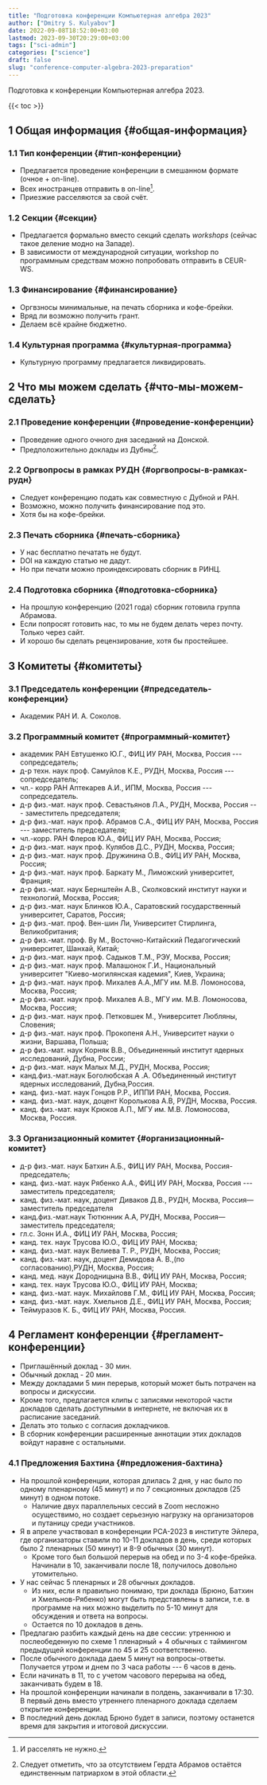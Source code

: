 ```yaml
---
title: "Подготовка конференции Компьютерная алгебра 2023"
author: ["Dmitry S. Kulyabov"]
date: 2022-09-08T18:52:00+03:00
lastmod: 2023-09-30T20:29:00+03:00
tags: ["sci-admin"]
categories: ["science"]
draft: false
slug: "conference-computer-algebra-2023-preparation"
---
```


Подготовка к конференции Компьютерная алгебра 2023.

<!--more-->

{{< toc >}}


## <span class="section-num">1</span> Общая информация {#общая-информация}


### <span class="section-num">1.1</span> Тип конференции {#тип-конференции}

-   Предлагается проведение конференции в смешанном формате (очное + on-line).
-   Всех иностранцев отправить в on-line[^fn:1].
-   Приезжие расселяются за свой счёт.


### <span class="section-num">1.2</span> Секции {#секции}

-   Предлагается формально вместо секций сделать _workshops_ (сейчас такое деление модно на Западе).
-   В зависимости от международной ситуации, workshop по программным средствам можно попробовать отправить в CEUR-WS.


### <span class="section-num">1.3</span> Финансирование {#финансирование}

-   Оргвзносы минимальные, на печать сборника и кофе-брейки.
-   Вряд ли возможно получить грант.
-   Делаем всё крайне бюджетно.


### <span class="section-num">1.4</span> Культурная программа {#культурная-программа}

-   Культурную программу предлагается ликвидировать.


## <span class="section-num">2</span> Что мы можем сделать {#что-мы-можем-сделать}


### <span class="section-num">2.1</span> Проведение конференции {#проведение-конференции}

-   Проведение одного очного дня заседаний на Донской.
-   Предположительно доклады из Дубны[^fn:2].


### <span class="section-num">2.2</span> Оргвопросы в рамках РУДН {#оргвопросы-в-рамках-рудн}

-   Следует конференцию подать как совместную с Дубной и РАН.
-   Возможно, можно получить финансирование под это.
-   Хотя бы на кофе-брейки.


### <span class="section-num">2.3</span> Печать сборника {#печать-сборника}

-   У нас бесплатно печатать не будут.
-   DOI на каждую статью не дадут.
-   Но при печати можно проиндексировать сборник в РИНЦ.


### <span class="section-num">2.4</span> Подготовка сборника {#подготовка-сборника}

-   На прошлую конференцию (2021 года) сборник готовила группа Абрамова.
-   Если попросят готовить нас, то мы не будем делать через почту. Только через сайт.
-   И хорошо бы сделать рецензирование, хотя бы простейшее.


## <span class="section-num">3</span> Комитеты {#комитеты}


### <span class="section-num">3.1</span> Председатель конференции {#председатель-конференции}

-   Академик РАН И. А. Соколов.


### <span class="section-num">3.2</span> Программный комитет {#программный-комитет}

-   академик РАН Евтушенко Ю.Г., ФИЦ ИУ РАН, Москва, Россия --- сопредседатель;
-   д-р техн. наук проф. Самуйлов К.Е., РУДН, Москва, Россия --- сопредседатель;
-   чл.- корр РАН Аптекарев А.И., ИПМ, Москва, Россия --- сопредседатель.
-   д-р физ.-мат. наук проф. Севастьянов Л.А., РУДН, Москва, Россия --- заместитель председателя;
-   д-р физ.-мат. наук проф. Абрамов С.А., ФИЦ ИУ РАН, Москва, Россия --- заместитель председателя;
-   чл.-корр. РАН Флеров Ю.А., ФИЦ ИУ РАН, Москва, Россия;
-   д-р физ.-мат. наук проф. Кулябов Д.С., РУДН, Москва, Россия;
-   д-р физ.-мат. наук проф. Дружинина О.В., ФИЦ ИУ РАН, Москва, Россия;
-   д-р физ.-мат. наук проф. Баркату М., Лиможский университет, Франция;
-   д-р физ.-мат. наук Бернштейн А.В., Сколковский институт науки и технологий, Москва, Россия;
-   д-р физ.-мат. наук Блинков Ю.А., Саратовский государственный университет, Саратов, Россия;
-   д-р физ.-мат. проф. Вен-шин Ли, Университет Стирлинга, Великобритания;
-   д-р физ.-мат. проф. Ву М., Восточно-Китайский Педагогический университет, Шанхай, Китай;
-   д-р физ.-мат. наук проф. Садыков Т.М., РЭУ, Москва, Россия;
-   д-р физ.-мат. наук проф. Малашонок Г.И., Национальный университет "Киево-могилянская кадемия", Киев, Украина;
-   д-р физ.-мат. наук проф. Михалев А.А.,МГУ им. М.В. Ломоносова, Москва, Россия;
-   д-р физ.-мат. наук проф. Михалев А.В., МГУ им. М.В. Ломоносова, Москва, Россия;
-   д-р физ.-мат. наук проф. Петковшек М., Университет Любляны, Словения;
-   д-р физ.-мат. наук проф. Прокопеня А.Н., Университет науки о жизни, Варшава, Польша;
-   д-р физ.-мат. наук Корняк В.В., Объединенный институт ядерных исследований, Дубна, России;
-   д-р физ.-мат. наук Малых М.Д., РУДН, Москва, Россия;
-   канд.физ.-мат.наук Боголюбская A .А. Объединенный институт ядерных исследований, Дубна,Россия.
-   канд. физ.-мат. наук Гонцов Р.Р., ИППИ РАН, Москва, Россия.
-   канд. физ.-мат. наук, доцент Королькова А.В, РУДН, Москва, Россия.
-   канд. физ.-мат. наук Крюков А.П., МГУ им. М.В. Ломоносова, Москва, Россия.


### <span class="section-num">3.3</span> Организационный комитет {#организационный-комитет}

-   д-р физ.-мат. наук Батхин А.Б., ФИЦ ИУ РАН, Москва, Россия- председатель;
-   канд. физ.-мат. наук Рябенко А.А., ФИЦ ИУ РАН, Москва, Россия --- заместитель председателя;
-   канд. физ.-мат. наук, доцент Диваков Д.В., РУДН, Москва, Россия— заместитель председателя
-   канд.физ.-мат.наук Тютюнник А.А, РУДН, Москва, Россия—заместитель председателя;
-   гл.с. Зонн И.А., ФИЦ ИУ РАН, Москва, Россия;
-   канд. тех. наук Трусова Ю.О., ФИЦ ИУ РАН, Москва;
-   канд. физ.-мат. наук Велиева Т. Р., РУДН, Москва, Россия;
-   канд. физ.-мат. наук, доцент Демидова А. В.,(по согласованию),РУДН, Москва, Россия;
-   канд. мед. наук Дородницына В.В., ФИЦ ИУ РАН, Москва, Россия;
-   канд. тех. наук Трусова Ю.О., ФИЦ ИУ РАН, Москва;
-   канд. физ.-мат. наук. Михайловв Г.М., ФИЦ ИУ РАН, Москва, Россия;
-   канд. физ.-мат. наук. Хмельнов Д.Е., ФИЦ ИУ РАН, Москва, Россия;
-   Теймуразов К. Б., ФИЦ ИУ РАН, Москва, Россия.


## <span class="section-num">4</span> Регламент конференции {#регламент-конференции}

-   Приглашённый доклад - 30 мин.
-   Обычный доклад - 20 мин.
-   Между докладами 5 мин перерыв, который может быть потрачен на вопросы и дискуссии.
-   Кроме того, предлагается клипы с записями некоторой части докладов сделать доступными в интернете, не включая их в расписание заседаний.
-   Делать это только с согласия докладчиков.
-   В сборник конференции расширенные аннотации этих докладов войдут наравне с остальными.


### <span class="section-num">4.1</span> Предложения Бахтина {#предложения-бахтина}

-   На прошлой конференции, которая длилась 2 дня, у нас было по одному пленарному (45 минут) и по 7 секционных докладов (25 минут) в одном потоке.
    -   Наличие двух параллельных сессий в Zoom несложно осуществимо, но создает серьезную нагрузку на организаторов и путаницу среди участников.
-   Я в апреле участвовал в конференции PCA-2023 в институте Эйлера, где организаторы ставили по 10-11 докладов в день, среди которых было 2 пленарных (50 минут) и 8-9 обычных (30 минут).
    -   Кроме того был большой перерыв на обед и по 3-4 кофе-брейка. Начинали в 10, заканчивали после 18, получилось  довольно утомительно.
-   У нас сейчас 5 пленарных и 28 обычных докладов.
    -   Из них, если я правильно понимаю, три доклада (Брюно, Батхин и Хмельнов-Рябенко) могут быть представлены в записи, т.е. в программе на них можно выделить по 5-10 минут для обсуждения и ответа на вопросы.
    -   Остается по 10 докладов в день.
-   Предлагаю разбить каждый день на две сессии: утреннюю и послеобеденную по схеме 1 пленарный + 4 обычных с таймингом предыдущей конференции по 45 и 25 соответственно.
-   После обычного доклада даем 5 минут на вопросы-ответы. Получается утром и днем по 3 часа работы --- 6 часов в день.
-   Если начинать в 11, то с учетом часового перерыва на обед, заканчивать будем в 18.
-   На прошлой конференции начинали в полдень, заканчивали в 17:30. В первый день вместо утреннего пленарного доклада сделаем открытие конференции.
-   В последний день доклад Брюно будет в записи, поэтому останется время для закрытия и итоговой дискуссии.

[^fn:1]: И расселять не нужно.
[^fn:2]: Следует отметить, что за отсутствием Гердта Абрамов остаётся единственным патриархом в этой области.